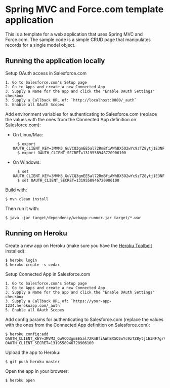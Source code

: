 # Spring MVC and Force.com template application

This is a template for a web application that uses Spring MVC and Force.com. The sample code is a simple CRUD page that manipulates records for a single model object.

## Running the application locally

Setup OAuth access in Salesforce.com

    1. Go to Salesforce.com's Setup page
    2. Go to Apps and create a new Connected App
    3. Supply a Name for the app and click the "Enable OAuth Settings" checkbox 
    3. Supply a Callback URL of: `http://localhost:8080/_auth`
    5. Enable all OAuth Scopes

Add environment variables for authenticating to Salesforce.com (replace the values with the ones from the Connected App definition on Salesforce.com):

- On Linux/Mac:

        $ export OAUTH_CLIENT_KEY=3MVM3_GuVCQ3gmEE5al72RmBfiAWhBX5O2wYc9zTZ8ytj1E3NF7grV_G99OxTyEcY71Tc46TOvzK_rzoyYYPk
        $ export OAUTH_CLIENT_SECRET=1319558946720906100

- On Windows:

        $ set OAUTH_CLIENT_KEY=3MVM3_GuVCQ3gmEE5al72RmBfiAWhBX5O2wYc9zTZ8ytj1E3NF7grV_G99OxTyEcY71Tc46TOvzK_rzoyYYPk
        $ set OAUTH_CLIENT_SECRET=1319558946720906100

Build with:

    $ mvn clean install

Then run it with:

    $ java -jar target/dependency/webapp-runner.jar target/*.war


## Running on Heroku

Create a new app on Heroku (make sure you have the [Heroku Toolbelt](http://toolbelt.heroku.com) installed):

    $ heroku login
    $ heroku create -s cedar

Setup Connected App in Salesforce.com

    1. Go to Salesforce.com's Setup page
    2. Go to Apps and create a new Connected App
    3. Supply a Name for the app and click the "Enable OAuth Settings" checkbox 
    3. Supply a Callback URL of: `https://your-app-1234.herokuapp.com/_auth`
    5. Enable all OAuth Scopes


Add config params for authenticating to Salesforce.com (replace the values with the ones from the Connected App definition on Salesforce.com):

    $ heroku config:add OAUTH_CLIENT_KEY=3MVM3_GuVCQ3gmEE5al72RmBfiAWhBX5O2wYc9zTZ8ytj1E3NF7grV_G99OxTyEcY71Tc46TOvzK_rzoyYYPk OAUTH_CLIENT_SECRET=1319558946720906100

Upload the app to Heroku:

    $ git push heroku master

Open the app in your browser:

    $ heroku open

